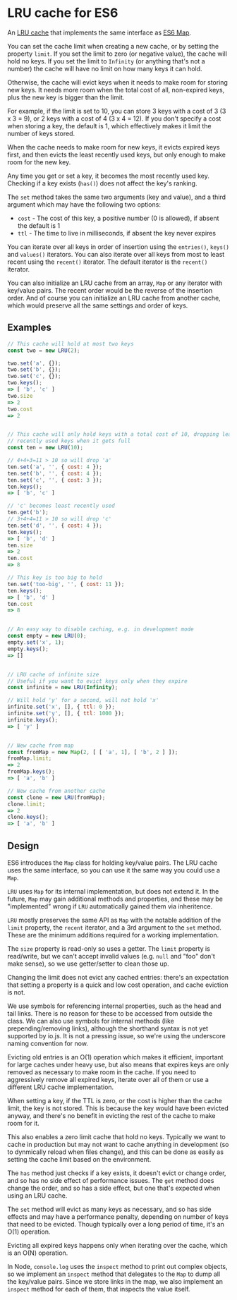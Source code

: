 # LRU cache for ES6

An [LRU cache](http://www.cs.uml.edu/~jlu1/doc/codes/lruCache.html) that
implements the same interface as [ES6
Map](https://developer.mozilla.org/en-US/docs/Web/JavaScript/Reference/Global_Objects/Map).

You can set the cache limit when creating a new cache, or by setting the
property `limit`.  If you set the limit to zero (or negative value), the cache
will hold no keys.  If you set the limit to `Infinity` (or anything that's not a
number) the cache will have no limit on how many keys it can hold.

Otherwise, the cache will evict keys when it needs to make room for storing new
keys.  It needs more room when the total cost of all, non-expired keys, plus the
new key is bigger than the limit.

For example, if the limit is set to 10, you can store 3 keys with a cost of 3 (3
x 3 = 9), or 2 keys with a cost of 4 (3 x 4 = 12).  If you don't specify a cost
when storing a key, the default is 1, which effectively makes it limit the
number of keys stored.

When the cache needs to make room for new keys, it evicts expired keys first,
and then evicts the least recently used keys, but only enough to make room for
the new key.

Any time you get or set a key, it becomes the most recently used key.  Checking
if a key exists (`has()`) does not affect the key's ranking.

The `set` method takes the same two arguments (key and value), and a third
argument which may have the following two options:

- `cost` - The cost of this key, a positive number (0 is allowed), if absent the
default is 1
- `ttl` - The time to live in milliseconds, if absent the key never expires

You can iterate over all keys in order of insertion using the `entries()`,
`keys()` and `values()` iterators.  You can also iterate over all keys from most
to least recent using the `recent()` iterator.  The default iterator is the
`recent()` iterator.

You can also initialize an LRU cache from an array, `Map` or any iterator with
key/value pairs.  The recent order would be the reverse of the insertion order.
And of course you can initialize an LRU cache from another cache, which would
preserve all the same settings and order of keys.


## Examples

```js
// This cache will hold at most two keys
const two = new LRU(2);

two.set('a', {});
two.set('b', {});
two.set('c', {});
two.keys();
=> [ 'b', 'c' ]
two.size
=> 2
two.cost
=> 2


// This cache will only hold keys with a total cost of 10, dropping least
// recently used keys when it gets full
const ten = new LRU(10);

// 4+4+3=11 > 10 so will drop 'a'
ten.set('a', '', { cost: 4 });
ten.set('b', '', { cost: 4 });
ten.set('c', '', { cost: 3 });
ten.keys();
=> [ 'b', 'c' ]

// 'c' becomes least recently used
ten.get('b');
// 3+4+4=11 > 10 so will drop 'c'
ten.set('d', '', { cost: 4 });
ten.keys();
=> [ 'b', 'd' ]
ten.size
=> 2
ten.cost
=> 8

// This key is too big to hold
ten.set('too-big', '', { cost: 11 });
ten.keys();
=> [ 'b', 'd' ]
ten.cost
=> 8


// An easy way to disable caching, e.g. in development mode
const empty = new LRU(0);
empty.set('x', 1);
empty.keys();
=> []


// LRU cache of infinite size
// Useful if you want to evict keys only when they expire
const infinite = new LRU(Infinity);

// Will hold 'y' for a second, will not hold 'x'
infinite.set('x', [], { ttl: 0 });
infinite.set('y', [], { ttl: 1000 });
infinite.keys();
=> [ 'y' ]


// New cache from map
const fromMap = new Map(2, [ [ 'a', 1], [ 'b', 2 ] ]);
fromMap.limit;
=> 2
fromMap.keys();
=> [ 'a', 'b' ]

// New cache from another cache
const clone = new LRU(fromMap);
clone.limit;
=> 2
clone.keys();
=> [ 'a', 'b' ]
```


## Design

ES6 introduces the `Map` class for holding key/value pairs.  The LRU cache uses
the same interface, so you can use it the same way you could use a `Map`.

`LRU` uses `Map` for its internal implementation, but does not extend it.  In
the future, `Map` may gain additional methods and properties, and these may be
"implemented" wrong if `LRU` automatically gained them via inheritence.

`LRU` mostly preserves the same API as `Map` with the notable addition of the
`limit` property, the `recent` iterator, and a 3rd argument to the `set` method.
These are the minimum additions required for a working implementation.

The `size` property is read-only so uses a getter.  The `limit` property is
read/write, but we can't accept invalid values (e.g. `null` and "foo" don't make
sense), so we use getter/setter to clean those up.

Changing the limit does not evict any cached entries: there's an expectation
that setting a property is a quick and low cost operation, and cache eviction is
not.

We use symbols for referencing internal properties, such as the head and tail
links.  There is no reason for these to be accessed from outside the class.  We
can also use symbols for internal methods (like prepending/removing links),
although the shorthand syntax is not yet supported by io.js.  It is not a
pressing issue, so we're using the underscore naming convention for now.

Evicting old entries is an O(1) operation which makes it efficient, important
for large caches under heavy use, but also means that expires keys are only
removed as necessary to make room in the cache.  If you need to aggressively
remove all expired keys, iterate over all of them or use a different LRU cache
implementation.

When setting a key, if the TTL is zero, or the cost is higher than the cache
limit, the key is not stored.  This is because the key would have been evicted
anyway, and there's no benefit in evicting the rest of the cache to make room
for it.

This also enables a zero limit cache that hold no keys.  Typically we want to
cache in production but may not want to cache anything in development (so to
dynmically reload when files change), and this can be done as easily as setting
the cache limit based on the environment.

The `has` method just checks if a key exists, it doesn't evict or change order,
and so has no side effect of performance issues.  The `get` method does change
the order, and so has a side effect, but one that's expected when using an LRU
cache.

The `set` method will evict as many keys as necessary, and so has side effects
and may have a performance penalty, depending on number of keys that need to be
evicted.  Though typically over a long period of time, it's an O(1) operation.

Evicting all expired keys happens only when iterating over the cache, which is
an O(N) operation.

In Node, `console.log` uses the `inspect` method to print out complex objects,
so we implement an `inspect` method that delegates to the `Map` to dump all the
key/value pairs.  Since we store links in the map, we also implement an
`inspect` method for each of them, that inspects the value itself.

